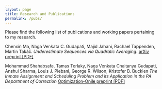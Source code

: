 ```yaml
---
layout: page
title: Research and Publications
permalink: /pubs/
---
```


Please find the following list of publications and working papers pertaining to my research.


Chenxin Ma, Naga Venkata C. Gudapati, Majid Jahani, Rachael Tappenden, Martin Takáč. *Underestimate Sequences via Quadratic Averaging*. [arXiv preprint [PDF]](http://arxiv.org/pdf/1710.03695.pdf)

Mohammad Shahabsafa, Tamas Terlaky, Naga Venkata Chaitanya Gudapati, Anshul Sharma, Louis J. Plebani, George R. Wilson, Kristofer B. Bucklen *The Inmate Assignment and Scheduling Problem and its Application in the PA Department of Correction*  [Optimization-Onile preprint [PDF]](http://www.optimization-online.org/DB_FILE/2017/10/6308.pdf)




